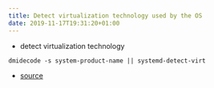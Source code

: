 ```yaml
---
title: Detect virtualization technology used by the OS
date: 2019-11-17T19:31:20+01:00
---
```


* detect virtualization technology

```shell
dmidecode -s system-product-name || systemd-detect-virt
```
* [source](https://www.dmo.ca/blog/detecting-virtualization-on-linux/)
